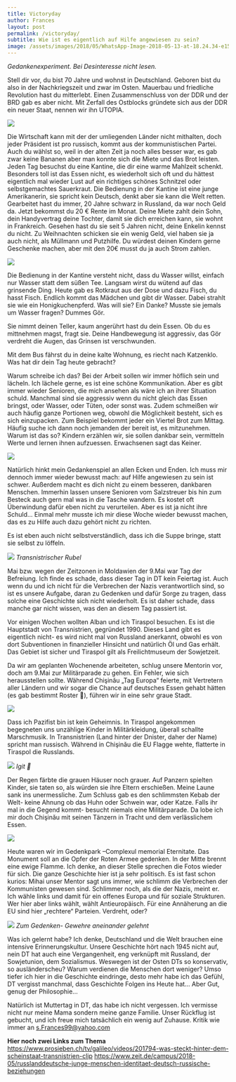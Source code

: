 ```yaml
---
title: Victoryday
author: Frances
layout: post
permalink: /victoryday/
subtitle: Wie ist es eigentlich auf Hilfe angewiesen zu sein?
image: /assets/images/2018/05/WhatsApp-Image-2018-05-13-at-18.24.34-e1526226832546.jpeg
---
```

_Gedankenexperiment. Bei Desinteresse nicht lesen._
  
Stell dir vor, du bist 70 Jahre und wohnst in Deutschland. Geboren bist du also in der Nachkriegszeit und zwar im Osten. Mauerbau und friedliche Revolution hast du mitterlebt. Einen Zusammenschluss von der DDR und der BRD gab es aber nicht. Mit Zerfall des Ostblocks gründete sich aus der DDR ein neuer Staat, nennen wir ihn UTOPIA. 

![](/assets/images/2018/05/WhatsApp-Image-2018-05-13-at-18.24.38.jpeg)
  
Die Wirtschaft kann mit der der umliegenden Länder nicht mithalten, doch jeder Präsident ist pro russisch, kommt aus der kommunistischen Partei. Auch du wählst so, weil in der alten Zeit ja noch alles besser war, es gab zwar keine Bananen aber man konnte sich die Miete und das Brot leisten. Jeden Tag besuchst du eine Kantine, die dir eine warme Mahlzeit schenkt. Besonders toll ist das Essen nicht, es wiederholt sich oft und du hättest eigentlich mal wieder Lust auf ein richtiges schönes Schnitzel oder selbstgemachtes Sauerkraut. Die Bedienung in der Kantine ist eine junge Amerikanerin, sie spricht kein Deutsch, denkt aber sie kann die Welt retten. Gearbeitet hast du immer, 20 Jahre schwarz in Russland, da war noch Geld da. Jetzt bekommst du 20 € Rente im Monat. Deine Miete zahlt dein Sohn, dein Handyvertrag deine Tochter, damit sie dich erreichen kann, sie wohnt in Frankreich. Gesehen hast du sie seit 5 Jahren nicht, deine Enkelin kennst du nicht. Zu Weihnachten schicken sie ein wenig Geld, viel haben sie ja auch nicht, als Müllmann und Putzhilfe. Du würdest deinen Kindern gerne Geschenke machen, aber mit den 20€ musst du ja auch Strom zahlen. 

![](/assets/images/2018/05/WhatsApp-Image-2018-05-13-at-18.24.371.jpeg)
  
Die Bedienung in der Kantine versteht nicht, dass du Wasser willst, einfach nur Wasser statt dem süßen Tee. Langsam wirst du wütend auf das grinsende Ding. Heute gab es Rotkraut aus der Dose und dazu Fisch, du hasst Fisch. Endlich kommt das Mädchen und gibt dir Wasser. Dabei strahlt sie wie ein Honigkuchenpferd. Was will sie? Ein Danke? Musste sie jemals um Wasser fragen? Dummes Gör.
  
Sie nimmt deinen Teller, kaum angerührt hast du dein Essen. Ob du es mittnehmen magst, fragt sie. Deine Handbewegung ist aggressiv, das Gör verdreht die Augen, das Grinsen ist verschwunden.
  
Mit dem Bus fährst du in deine kalte Wohnung, es riecht nach Katzenklo. Was hat dir dein Tag heute gebracht?
  
Warum schreibe ich das? Bei der Arbeit sollen wir immer höflich sein und lächeln. Ich lächele gerne, es ist eine schöne Kommunikation. Aber es gibt immer wieder Senioren, die mich ansehen als wäre ich an ihrer Situation schuld. Manchmal sind sie aggressiv wenn du nicht gleich das Essen bringst, oder Wasser, oder Tüten, oder sonst was. Zudem schmeißen wir auch häufig ganze Portionen weg, obwohl die Möglichkeit besteht, sich es sich einzupacken. Zum Beispiel bekommt jeder ein Viertel Brot zum Mittag. Häufig suche ich dann noch jemanden der bereit ist, es mitzunehmen. Warum ist das so? Kindern erzählen wir, sie sollen dankbar sein, vermitteln Werte und lernen ihnen aufzuessen. Erwachsenen sagt das Keiner.

![](/assets/images/2018/05/WhatsApp-Image-2018-05-13-at-18.24.39.jpeg)
  
Natürlich hinkt mein Gedankenspiel an allen Ecken und Enden. Ich muss mir dennoch immer wieder bewusst mach: auf Hilfe angewiesen zu sein ist schwer. Außerdem macht es dich nicht zu einem besseren, dankbaren Menschen. Immerhin lassen unsere Senioren vom Salzstreuer bis hin zum Besteck auch gern mal was in die Tasche wandern. Es kostet oft Überwindung dafür eben nicht zu verurteilen. Aber es ist ja nicht ihre Schuld&#8230; Einmal mehr musste ich mir diese Woche wieder bewusst machen, das es zu Hilfe auch dazu gehört nicht zu richten.
  
Es ist eben auch nicht selbstverständlich, dass ich die Suppe bringe, statt sie selbst zu löffeln.

![](/assets/images/2018/05/WhatsApp-Image-2018-05-13-at-18.24.361-e1526226687178.jpeg)
*Transnistrischer Rubel*

Mai bzw. wegen der Zeitzonen in Moldawien der 9.Mai war Tag der Befreiung. Ich finde es schade, dass dieser Tag in DT kein Feiertag ist. Auch wenn du und ich nicht für die Verbrechen der Nazis verantwortlich sind, so ist es unsere Aufgabe, daran zu Gedenken und dafür Sorge zu tragen, dass solche eine Geschichte sich nicht wiederholt. Es ist daher schade, dass manche gar nicht wissen, was den an diesem Tag passiert ist. 

Vor einigen Wochen wollten Alban und ich Tiraspol besuchen. Es ist die Hauptstadt von Transnistrien, gegründet 1990. Dieses Land gibt es eigentlich nicht- es wird nicht mal von Russland anerkannt, obwohl es von dort Subventionen in finanzieller Hinsicht und natürlich Öl und Gas erhält. Das Gebiet ist sicher und Tiraspol gilt als Freilichtmuseum der Sowjetzeit.

Da wir am geplanten Wochenende arbeiteten, schlug unsere Mentorin vor, doch am 9.Mai zur Militärparade zu gehen. Ein Fehler, wie sich herausstellen sollte. Während Chişinău &#8222;Tag Europa&#8220; feierte, mit Vertretern aller Ländern und wir sogar die Chance auf deutsches Essen gehabt hätten (es gab bestimmt Roster 🙁), führen wir in eine sehr graue Stadt.

![](/assets/images/2018/05/WhatsApp-Image-2018-05-13-at-18.24.391.jpeg)

Dass ich Pazifist bin ist kein Geheimnis. In Tiraspol angekommen begegneten uns unzählige Kinder in Militärkleidung, überall schallte Marschmusik. In Transnistrien (Land hinter der Dnister, daher der Name) spricht man russisch. Während in Chişinău die EU Flagge wehte, flatterte in Tiraspol die Russlands.

![](/assets/images/2018/05/WhatsApp-Image-2018-05-13-at-18.24.36-e1526225515827.jpeg)
*Igit 🙁*

Der Regen färbte die grauen Häuser noch grauer. Auf Panzern spielten Kinder, sie taten so, als würden sie ihre Eltern erschießen. Meine Laune sank ins unermessliche. Zum Schluss gab es den schlimmsten Kebab der Welt- keine Ahnung ob das Huhn oder Schwein war, oder Katze. Falls ihr mal in die Gegend kommt- besucht niemals eine Militärparade. Da lobe ich mir doch Chişinău mit seinen Tänzern in Tracht und dem verlässlichem Essen. 

![](/assets/images/2018/05/WhatsApp-Image-2018-05-13-at-18.24.341.jpeg)

Heute waren wir im Gedenkpark &#8211;Complexul memorial Eternitate. Das Monument soll an die Opfer der Roten Armee gedenken. In der Mitte brennt eine ewige Flamme. Ich denke, an dieser Stelle sprechen die Fotos wieder für sich. Die ganze Geschichte hier ist ja sehr politisch. Es ist fast schon kurios: Mihai unser Mentor sagt uns immer, wie schlimm die Verbrechen der Kommunisten gewesen sind. Schlimmer noch, als die der Nazis, meint er. Ich wähle links und damit für ein offenes Europa und für soziale Strukturen. Wer hier aber links wählt, wählt Antieuropäisch. Für eine Annäherung an die EU sind hier &#8222;rechtere&#8220; Parteien. Verdreht, oder?

![](/assets/images/2018/05/WhatsApp-Image-2018-05-13-at-18.24.33.jpeg)
*Zum Gedenken- Gewehre aneinander gelehnt*
    
Was ich gelernt habe? Ich denke, Deutschland und die Welt brauchen eine intensive Erinnerungskultur. Unsere Geschichte hört nach 1945 nicht auf, nein DT hat auch eine Vergangenheit, eng verknüpft mit Russland, der Sowjetunion, dem Sozialismus. Weswegen ist der Osten DTs so konservativ, so ausländerscheu? Warum verdienen die Menschen dort weniger? Umso tiefer ich hier in die Geschichte eindringe, desto mehr habe ich das Gefühl, DT vergisst manchmal, dass Geschichte Folgen ins Heute hat&#8230; Aber Gut, genug der Philosophie&#8230;
      
Natürlich ist Muttertag in DT, das habe ich nicht vergessen. Ich vermisse nicht nur meine Mama sondern meine ganze Familie. Unser Rückflug ist gebucht, und ich freue mich tatsächlich ein wenig auf Zuhause. Kritik wie immer an s.Frances99@yahoo.com

**Hier noch zwei Links zum Thema**
https://www.prosieben.ch/tv/galileo/videos/201794-was-steckt-hinter-dem-scheinstaat-transnistrien-clip 
https://www.zeit.de/campus/2018-05/russlanddeutsche-junge-menschen-identitaet-deutsch-russische-beziehungen</strong>
